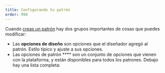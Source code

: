 ```yaml
---
title: Configurando tu patrón
order: 998
---
```


Cuando [creas un patrón](/create/) hay dos grupos importantes de cosas que puedes modificar:

-   Las **opciones de diseño** son opciones que el diseñador agregó al patrón. Estilo típico y ajuste a sus opciones.
-   Las opciones de patrón **** son un conjunto de opciones que vienen con la plataforma, y están disponibles para todos los patrones. Debajo hay una lista completa:

<ReadMore list />
